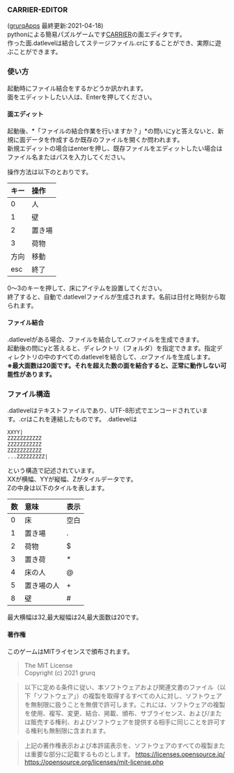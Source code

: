 ### CARRIER-EDITOR
([grurqApps](https://grurq.github.io/) 最終更新:2021-04-18)  
pythonによる簡易パズルゲームです[CARRIER](https://github.com/grurq/CARRIER)の面エディタです。  
作った面.datlevelは結合してステージファイル.crにすることができ、実際に遊ぶことができます。  
### 使い方
起動時にファイル結合をするかどうか訊かれます。  
面をエディットしたい人は、Enterを押してください。  
#### 面エディット
起動後、*「ファイルの結合作業を行いますか？」*の問いにyと答えないと、新規に面データを作成するか既存のファイルを開くか問われます。  
新規エディットの場合はenterを押し、既存ファイルをエディットしたい場合はファイル名またはパスを入力してください。  

操作方法は以下のとおりです。

|キー |操作　|
|:----|:------|
|0     |人	   |
|1     |壁 	　|
|2     |置き場|
|3　  |荷物　|
|方向 |移動　|
|esc  |終了　|

0～3のキーを押して、床にアイテムを設置してください。  
終了すると、自動で.datlevelファイルが生成されます。名前は日付と時刻から取られます。
#### ファイル結合
.datlevelがある場合、ファイルを結合して.crファイルを生成できます。  
起動後の問にyと答えると、ディレクトリ（フォルダ）を指定できます。指定ディレクトリの中のすべての.datlevelを結合して、.crファイルを生成します。  
**※最大面数は20面です。それを超えた数の面を結合すると、正常に動作しない可能性があります。**
### ファイル構造
.datlevelはテキストファイルであり、UTF-8形式でエンコードされています。.crはこれを連結したものです。
.datlevelは
```
XXYY|
ZZZZZZZZZZZ
ZZZZZZZZZZZ
ZZZZZZZZZZZ
...ZZZZZZZZZ|
```
という構造で記述されています。  
XXが横幅、YYが縦幅、Zがタイルデータです。  
Zの中身は以下のタイルを表します。   

|  数|意味	      |表示	|
|:---|:---------|:-----|
|   0|床	       |空白	|
|   1|置き場      |.	|
|   2|荷物         |$	|
|   3|置き荷      |*	|
|   4|床の人      |@	|
|   5|置き場の人|+	|
|   8|壁             |#	|

最大横幅は32,最大縦幅は24,最大面数は20です。

#### 著作権
このゲームはMITライセンスで頒布されます。

> The MIT License  
> Copyright (c) 2021 grurq  

> 以下に定める条件に従い、本ソフトウェアおよび関連文書のファイル（以下「ソフトウェア」）の複製を取得するすべての人に対し、ソフトウェアを無制限に扱うことを無償で許可します。これには、ソフトウェアの複製を使用、複写、変更、結合、掲載、頒布、サブライセンス、および/または販売する権利、およびソフトウェアを提供する相手に同じことを許可する権利も無制限に含まれます。  

> 上記の著作権表示および本許諾表示を、ソフトウェアのすべての複製または重要な部分に記載するものとします。
> <https://licenses.opensource.jp/>  
> <https://opensource.org/licenses/mit-license.php>  
